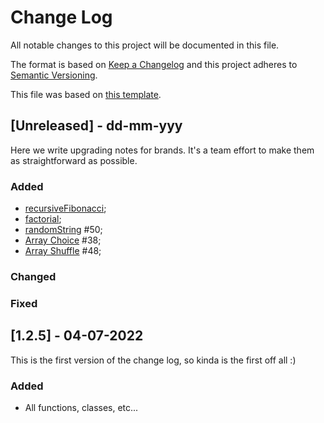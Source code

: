 
# Change Log

All notable changes to this project will be documented in this file.
 
The format is based on [Keep a Changelog](http://keepachangelog.com/)
and this project adheres to [Semantic Versioning](http://semver.org/).

This file was based on [this template](https://gist.github.com/juampynr/4c18214a8eb554084e21d6e288a18a2c).
 
## [Unreleased] - dd-mm-yyy
 
Here we write upgrading notes for brands. It's a team effort to make them as
straightforward as possible.
 
### Added
- [recursiveFibonacci](https://gitlab.com/201flaviosilva/utilsjs/-/commit/04dc0aaf31690f39e37f110ce8e6d9e0df56803c);
- [factorial](https://gitlab.com/201flaviosilva/utilsjs/-/commit/0acd876787cbbeb546efede06458b75aace09421);
- [randomString](https://gitlab.com/201flaviosilva/utilsjs/-/commit/100b27ae279d94af6f1f3c5c5df05321767fd3e5) #50;
- [Array Choice](https://gitlab.com/201flaviosilva/utilsjs/-/commit/82b391a59c2ec709cbf42c4945d277263d858613) #38;
- [Array Shuffle](https://gitlab.com/201flaviosilva/utilsjs/-/commit/1d9b11083ee4d4493c3d17cb71e514f389b04e0e) #48;
 
### Changed
 
### Fixed
 
## [1.2.5] - 04-07-2022

This is the first version of the change log, so kinda is the first off all :)
 
### Added
- All functions, classes, etc...
 